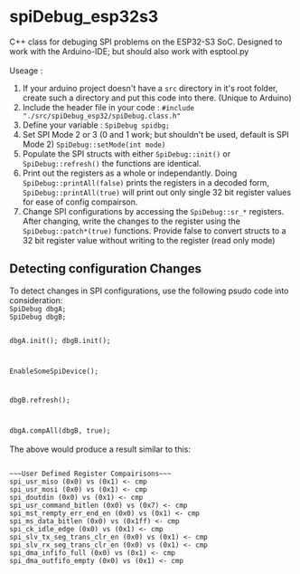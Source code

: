 # spiDebug_esp32s3
C++ class for debuging SPI problems on the ESP32-S3 SoC. 
Designed to work with the Arduino-IDE; but should also work with esptool.py
<br><br>
Useage :
<ol>
<li>If your arduino project doesn't have a <code>src</code> directory in it's root folder, create such a directory and put this code into there. (Unique to Arduino)</li>
<li>Include the header file in your code : <code>#include "./src/spiDebug_esp32/spiDebug.class.h"</code></li>
<li>Define your variable : <code>SpiDebug spidbg;</code></li>
<li>Set SPI Mode 2 or 3 (0 and 1 work; but shouldn't be used, default is SPI Mode 2) <code>SpiDebug::setMode(int mode)</code></li>
<li>Populate the SPI structs with either <code>SpiDebug::init()</code> or <code>SpiDebug::refresh()</code> the functions are identical.</li>
<li>Print out the registers as a whole or independantly. Doing <code>SpiDebug::printAll(false)</code> prints the registers in a decoded form, <code>SpiDebug::printAll(true)</code> will print out only single 32 bit register values for ease of config compairson.</li>
<li>Change SPI configurations by accessing the <code>SpiDebug::sr_*</code> registers. After changing, write the changes to the register using the <code>SpiDebug::patch*(true)</code> functions. Provide false to convert structs to a 32 bit register value without writing to the register (read only mode)</li>
</ol>

## Detecting configuration Changes
<p>
To detect changes in SPI configurations, use the following psudo code into consideration:
<code>
SpiDebug dbgA;
SpiDebug dbgB;

dbgA.init();
dbgB.init();

EnableSomeSpiDevice();

dbgB.refresh();

dbgA.compAll(dbgB, true);
</code><br><br>
The above would produce a result similar to this:

<code>
~~~User Defined Register Compairisons~~~
spi_usr_miso (0x0) vs (0x1) <- cmp
spi_usr_mosi (0x0) vs (0x1) <- cmp
spi_doutdin (0x0) vs (0x1) <- cmp
spi_usr_command_bitlen (0x0) vs (0x7) <- cmp
spi_mst_rempty_err_end_en (0x0) vs (0x1) <- cmp
spi_ms_data_bitlen (0x0) vs (0x1ff) <- cmp
spi_ck_idle_edge (0x0) vs (0x1) <- cmp
spi_slv_tx_seg_trans_clr_en (0x0) vs (0x1) <- cmp
spi_slv_rx_seg_trans_clr_en (0x0) vs (0x1) <- cmp
spi_dma_infifo_full (0x0) vs (0x1) <- cmp
spi_dma_outfifo_empty (0x0) vs (0x1) <- cmp
</code>
</p>
